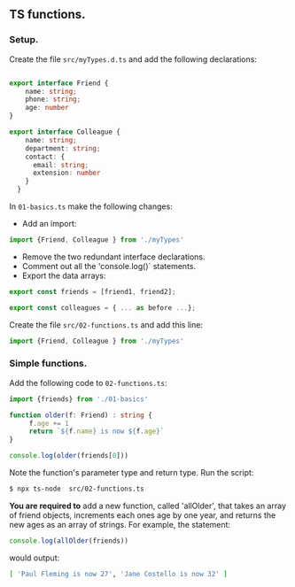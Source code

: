 ## TS functions.

### Setup.
Create the file `src/myTypes.d.ts` and add the following declarations:
~~~ts

export interface Friend {
    name: string;
    phone: string;
    age: number
}

export interface Colleague {
    name: string;
    department: string;
    contact: {
      email: string;
      extension: number
    } 
  }
~~~
In `01-basics.ts` make the following changes: 
+ Add an import:
~~~ts
import {Friend, Colleague } from './myTypes'
~~~
+ Remove the two redundant interface declarations.
+ Comment out all the 'console.log()` statements.
+ Export the data arrays:
~~~ts
export const friends = [friend1, friend2];

export const colleagues = { ... as before ...};
~~~

Create the file `src/02-functions.ts` and add this line:
~~~ts
import {Friend, Colleague } from './myTypes'
~~~

### Simple functions.

Add the following code to `02-functions.ts`:
~~~ts
import {friends} from './01-basics'

function older(f: Friend) : string {
     f.age += 1
     return `${f.name} is now ${f.age}` 
}

console.log(older(friends[0]))
~~~
Note the function's parameter type and return type. Run the script:
~~~bash
$ npx ts-node  src/02-functions.ts 
~~~

__You are required to__ add a new function, called 'allOlder', that takes an array of friend objects, increments each ones age by one year, and returns the new ages as an array of strings. For example, the statement:
~~~ts
console.log(allOlder(friends))
~~~
would output:
~~~bash
[ 'Paul Fleming is now 27', 'Jane Costello is now 32' ]
~~~

